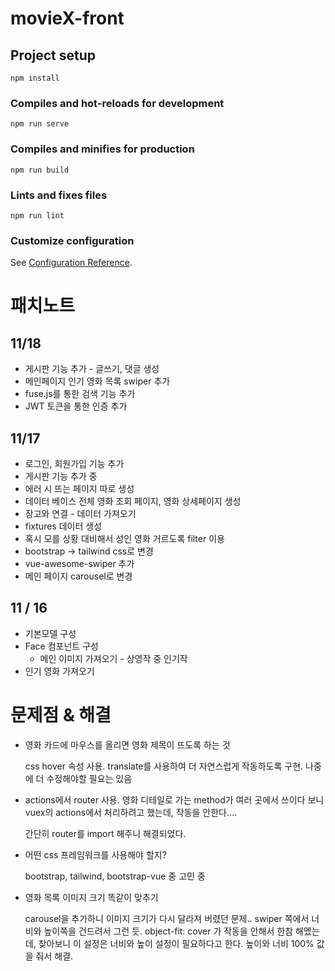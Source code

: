 # movieX-front

## Project setup
```
npm install
```

### Compiles and hot-reloads for development
```
npm run serve
```

### Compiles and minifies for production
```
npm run build
```

### Lints and fixes files
```
npm run lint
```

### Customize configuration
See [Configuration Reference](https://cli.vuejs.org/config/).

# 패치노트

## 11/18

* 게시판 기능 추가 - 글쓰기, 댓글 생성
* 메인페이지 인기 영화 목록 swiper 추가
* fuse.js를 통한 검색 기능 추가
* JWT 토큰을 통한 인증 추가

## 11/17

* 로그인, 회원가입 기능 추가
* 게시판 기능 추가 중
* 에러 시 뜨는 페이지 따로 생성
* 데이터 베이스 전체 영화 조회 페이지, 영화 상세페이지 생성
* 장고와 연결 - 데이터 가져오기
* fixtures 데이터 생성
* 혹시 모를 상황 대비해서 성인 영화 거르도록 filter 이용
* bootstrap -> tailwind css로 변경
* vue-awesome-swiper 추가
* 메인 페이지 carousel로 변경

## 11 / 16

* 기본모델 구성
* Face 컴포넌트 구성
  * 메인 이미지 가져오기 - 상영작 중 인기작
* 인기 영화 가져오기







# 문제점 & 해결

* 영화 카드에 마우스를 올리면 영화 제목이 뜨도록 하는 것

  css hover 속성 사용. translate를 사용하여 더 자연스럽게 작동하도록 구현. 나중에 더 수정해야할 필요는 있음

* actions에서 router 사용. 영화 디테일로 가는 method가 여러 곳에서 쓰이다 보니 vuex의 actions에서 처리하려고 했는데, 작동을 안한다....

  간단히 router를 import 해주니 해결되었다.

* 어떤 css 프레임워크를 사용해야 할지?

  bootstrap, tailwind, bootstrap-vue 중 고민 중

  

* 영화 목록 이미지 크기 똑같이 맞추기

  carousel을 추가하니 이미지 크기가 다시 달라져 버렸던 문제.. swiper 쪽에서 너비와 높이쪽을 건드려서 그런 듯.  object-fit: cover 가 작동을 안해서 한참 해멨는데, 찾아보니 이 설정은 너비와 높이 설정이 필요하다고 한다. 높이와 너비 100% 값을 줘서 해결.

